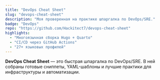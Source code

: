 ```yaml
---
title: "DevOps Cheat Sheet"
slug: "devops-cheat-sheet"
description: "Моя проверенная на практике шпаргалка по DevOps/SRE."
badge: "DevOps"
repo: "https://github.com/Hackitect7/devops-cheat-sheet"
highlights:
  - "Многоязычная сборка Hugo + Quarto"
  - "CI/CD через GitHub Actions"
  - "27+ языковых профилей"
---
```


**DevOps Cheat Sheet** — это быстрая шпаргалка по DevOps/SRE.
В ней собраны готовые сниппеты, YAML-шаблоны и лучшие практики для инфраструктуры и автоматизации.
